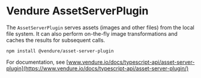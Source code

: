 # Vendure AssetServerPlugin

The `AssetServerPlugin` serves assets (images and other files) from the local file system. It can also perform on-the-fly image transformations and caches the results for subsequent calls.

`npm install @vendure/asset-server-plugin`

For documentation, see [www.vendure.io/docs/typescript-api/asset-server-plugin](https://www.vendure.io/docs/typescript-api/asset-server-plugin/)
